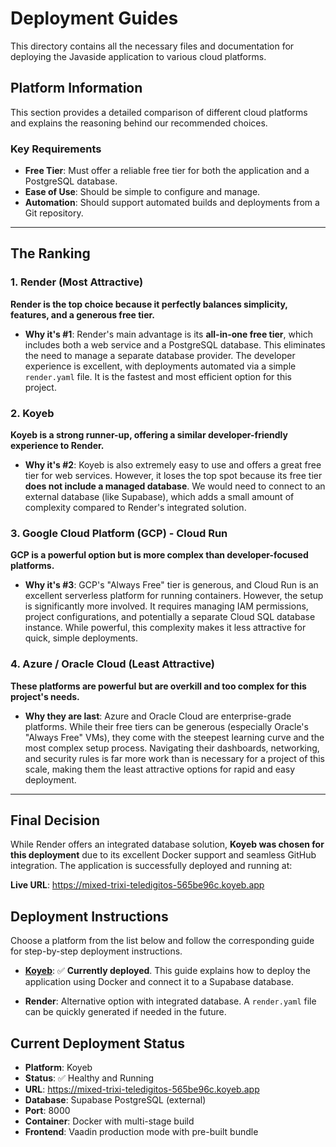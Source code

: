 # Deployment Guides

This directory contains all the necessary files and documentation for deploying the Javaside application to various cloud platforms.

## Platform Information

This section provides a detailed comparison of different cloud platforms and explains the reasoning behind our recommended choices.

### Key Requirements

- **Free Tier**: Must offer a reliable free tier for both the application and a PostgreSQL database.
- **Ease of Use**: Should be simple to configure and manage.
- **Automation**: Should support automated builds and deployments from a Git repository.

---

## The Ranking

### 1. Render (Most Attractive)

**Render is the top choice because it perfectly balances simplicity, features, and a generous free tier.**

- **Why it's #1**: Render's main advantage is its **all-in-one free tier**, which includes both a web service and a PostgreSQL database. This eliminates the need to manage a separate database provider. The developer experience is excellent, with deployments automated via a simple `render.yaml` file. It is the fastest and most efficient option for this project.

### 2. Koyeb

**Koyeb is a strong runner-up, offering a similar developer-friendly experience to Render.**

- **Why it's #2**: Koyeb is also extremely easy to use and offers a great free tier for web services. However, it loses the top spot because its free tier **does not include a managed database**. We would need to connect to an external database (like Supabase), which adds a small amount of complexity compared to Render's integrated solution.

### 3. Google Cloud Platform (GCP) - Cloud Run

**GCP is a powerful option but is more complex than developer-focused platforms.**

- **Why it's #3**: GCP's "Always Free" tier is generous, and Cloud Run is an excellent serverless platform for running containers. However, the setup is significantly more involved. It requires managing IAM permissions, project configurations, and potentially a separate Cloud SQL database instance. While powerful, this complexity makes it less attractive for quick, simple deployments.

### 4. Azure / Oracle Cloud (Least Attractive)

**These platforms are powerful but are overkill and too complex for this project's needs.**

- **Why they are last**: Azure and Oracle Cloud are enterprise-grade platforms. While their free tiers can be generous (especially Oracle's "Always Free" VMs), they come with the steepest learning curve and the most complex setup process. Navigating their dashboards, networking, and security rules is far more work than is necessary for a project of this scale, making them the least attractive options for rapid and easy deployment.

---

## Final Decision

While Render offers an integrated database solution, **Koyeb was chosen for this deployment** due to its excellent Docker support and seamless GitHub integration. The application is successfully deployed and running at:

**Live URL**: https://mixed-trixi-teledigitos-565be96c.koyeb.app

## Deployment Instructions

Choose a platform from the list below and follow the corresponding guide for step-by-step deployment instructions.

- **[Koyeb](./KOYEB.md)**: ✅ **Currently deployed**. This guide explains how to deploy the application using Docker and connect it to a Supabase database.

- **Render**: Alternative option with integrated database. A `render.yaml` file can be quickly generated if needed in the future.

## Current Deployment Status

- **Platform**: Koyeb
- **Status**: ✅ Healthy and Running
- **URL**: https://mixed-trixi-teledigitos-565be96c.koyeb.app
- **Database**: Supabase PostgreSQL (external)
- **Port**: 8000
- **Container**: Docker with multi-stage build
- **Frontend**: Vaadin production mode with pre-built bundle
